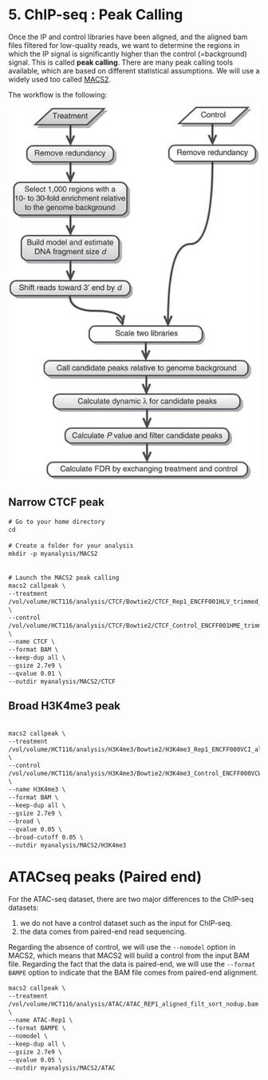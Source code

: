 # 5. ChIP-seq : Peak Calling

Once the IP and control libraries have been aligned, and the aligned bam files filtered for low-quality reads, we want to determine the regions in which the IP signal is significantly higher than the control (=background) signal. This is called **peak calling**. There are many peak calling tools available, which are based on different statistical assumptions. We will use a widely used too called [MACS2](https://github.com/jsh58/MACS).

The workflow is the following:

![Workflow macs2](./macs_workflow.png)



## Narrow CTCF peak

```
# Go to your home directory
cd 

# Create a folder for your analysis
mkdir -p myanalysis/MACS2


# Launch the MACS2 peak calling
macs2 callpeak \
--treatment /vol/volume/HCT116/analysis/CTCF/Bowtie2/CTCF_Rep1_ENCFF001HLV_trimmed_aligned_filt_sort_nodup.bam \
--control /vol/volume/HCT116/analysis/CTCF/Bowtie2/CTCF_Control_ENCFF001HME_trimmed_aligned_filt_sort_nodup.bam \
--name CTCF \
--format BAM \
--keep-dup all \
--gsize 2.7e9 \
--qvalue 0.01 \
--outdir myanalysis/MACS2/CTCF
```

## Broad H3K4me3 peak

```

macs2 callpeak \
--treatment /vol/volume/HCT116/analysis/H3K4me3/Bowtie2/H3K4me3_Rep1_ENCFF000VCI_aligned_filt_sort_nodup.bam \
--control /vol/volume/HCT116/analysis/H3K4me3/Bowtie2/H3K4me3_Control_ENCFF000VCW_aligned_filt_sort_nodup.bam \
--name H3K4me3 \
--format BAM \
--keep-dup all \
--gsize 2.7e9 \
--broad \
--qvalue 0.05 \
--broad-cutoff 0.05 \
--outdir myanalysis/MACS2/H3K4me3

```

# ATACseq peaks (Paired end)

For the ATAC-seq dataset, there are two major differences to the ChIP-seq datasets:

1. we do not have a control dataset such as the input for ChIP-seq.
2. the data comes from paired-end read sequencing.

Regarding the absence of control, we will use the `--nomodel` option in MACS2, which means that MACS2 will build a control from the input BAM file.
Regarding the fact that the data is paired-end, we will use the `--format BAMPE` option to indicate that the BAM file comes from paired-end alignment.

```
macs2 callpeak \
--treatment /vol/volume/HCT116/analysis/ATAC/ATAC_REP1_aligned_filt_sort_nodup.bam \
--name ATAC-Rep1 \
--format BAMPE \
--nomodel \
--keep-dup all \
--gsize 2.7e9 \
--qvalue 0.05 \
--outdir myanalysis/MACS2/ATAC

```
